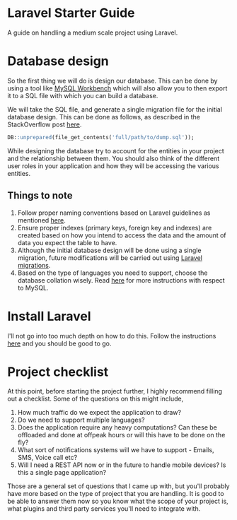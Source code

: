 # Laravel Starter Guide
A guide on handling a medium scale project using Laravel.

# Database design
So the first thing we will do is design our database. This can be done by using a tool like [MySQL Workbench](https://www.mysql.com/products/workbench/) which will also allow you to then export it to a SQL file with which you can build a database.

We will take the SQL file, and generate a single migration file for the initial database design. This can be done as follows, as described in the StackOverflow post [here](https://stackoverflow.com/a/23983792/903324).

```sql
DB::unprepared(file_get_contents('full/path/to/dump.sql'));
```

While designing the database try to account for the entities in your project and the relationship between them. You should also think of the different user roles in your application and how they will be accessing the various entities.

## Things to note
1. Follow proper naming conventions based on Laravel guidelines as mentioned [here](https://laravel.com/docs/5.6/eloquent#introduction).
2. Ensure proper indexes (primary keys, foreign key and indexes) are created based on how you intend to access the data and  the amount of data you expect the table to have.
3. Although the initial database design will be done using a single migration, future modifications will be carried out using [Laravel migrations](https://laravel.com/docs/5.6/migrations).
4. Based on the type of languages you need to support, choose the database collation wisely. Read [here](https://stackoverflow.com/questions/367711/what-is-the-best-collation-to-use-for-mysql-with-php) for more instructions with respect to MySQL.

# Install Laravel
I'll not go into too much depth on how to do this. Follow the instructions [here](https://laravel.com/docs/5.6/installation) and you should be good to go.

# Project checklist
At this point, before starting the project further, I highly recommend filling out a checklist. Some of the questions on this might include,

1. How much traffic do we expect the application to draw?
2. Do we need to support multiple languages?
3. Does the application require any heavy computations? Can these be offloaded and done at offpeak hours or will this have to be done on the fly?
4. What sort of notifications systems will we have to support - Emails, SMS, Voice call etc?
5. Will I need a REST API now or in the future to handle mobile devices? Is this a single page application?

Those are a general set of questions that I came up with, but you'll probably have more based on the type of project that you are handling. It is good to be able to answer them now so you know what the scope of your project is, what plugins and third party services you'll need to integrate with.



